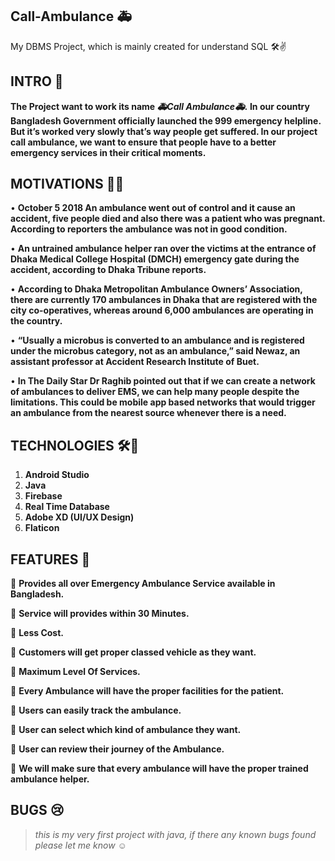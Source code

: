 ## Call-Ambulance 🚑 
My DBMS Project, which is mainly created for understand SQL 🛠✌

## INTRO 🙂

**The Project want to work its name *🚑Call Ambulance🚑.* In our country Bangladesh Government officially launched the 999 emergency helpline. But it’s worked very slowly that’s way people get suffered. In our project call ambulance, we want to ensure that people have to a better emergency services in their critical moments.** 

## MOTIVATIONS 🗽🤞

•	**October 5 2018
An ambulance went out of control and it cause an accident, five people died and also there was a patient who was pregnant. According to reporters the ambulance was not in good condition.**

•	**An untrained ambulance helper ran over the victims at the entrance of Dhaka Medical College Hospital (DMCH) emergency gate during the accident, according to Dhaka Tribune reports.**


•	**According to Dhaka Metropolitan Ambulance Owners’ Association, there are currently 170 ambulances in Dhaka that are registered with the city co-operatives, whereas around 6,000 ambulances are operating in the country.**

•	**“Usually a microbus is converted to an ambulance and is registered under the microbus category, not as an ambulance,” said Newaz, an assistant professor at Accident Research Institute of Buet.**

•	**In The Daily Star Dr Raghib pointed out that if we can create a network of ambulances to deliver EMS, we can help many people despite the limitations. This could be mobile app based networks that would trigger an ambulance from the nearest source whenever there is a need.**

## TECHNOLOGIES 🛠🚀

 1. **Android Studio**
 2. **Java**
 3. **Firebase**
 4. **Real Time Database**
 5. **Adobe XD (UI/UX Design)**
 6. **Flaticon**

## FEATURES 🧲

	**Provides all over Emergency Ambulance Service available in Bangladesh.**

	**Service will provides within 30 Minutes.**

	**Less Cost.**

	**Customers will get proper classed vehicle as they want.**

	**Maximum Level Of Services.**

	**Every Ambulance will have the proper facilities for the patient.**

	**Users can easily track the ambulance.**

	**User can select  which kind of ambulance they want.**

	**User can review their journey of the Ambulance.**

	**We will make sure that every ambulance will have the proper trained ambulance helper.**  


## BUGS 😢

> *this is my very first project with java,
> if there any known bugs found please let me know ☺*


